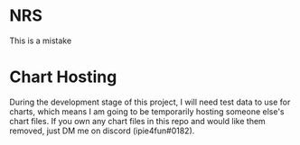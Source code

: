 # NRS
 This is a mistake




# Chart Hosting
 During the development stage of this project, I will need test data to use for charts, which means I am going to be temporarily hosting someone else's chart files. If you own any chart files in this repo and would like them removed, just DM me on discord (ipie4fun#0182).
